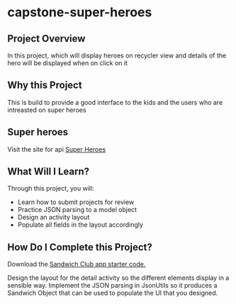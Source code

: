 # capstone-super-heroes

## Project Overview
In this project, which will display heroes on recycler view and 
details of the hero will be displayed when on click on it

## Why this Project

This is build to provide a good interface to the kids and 
the users who are intreasted on super heroes

## Super heroes
Visit the site for api [Super Heroes](https://www.superheroapi.com/)


## What Will I Learn?
Through this project, you will:
- Learn how to submit projects for review
- Practice JSON parsing to a model object
- Design an activity layout
- Populate all fields in the layout accordingly

## How Do I Complete this Project?
Download the [Sandwich Club app starter code.](https://github.com/udacity/sandwich-club-starter-code)

Design the layout for the detail activity so the different elements
display in a sensible way. Implement the JSON parsing in JsonUtils so it
produces a Sandwich Object that can be used to populate the UI that you designed.
